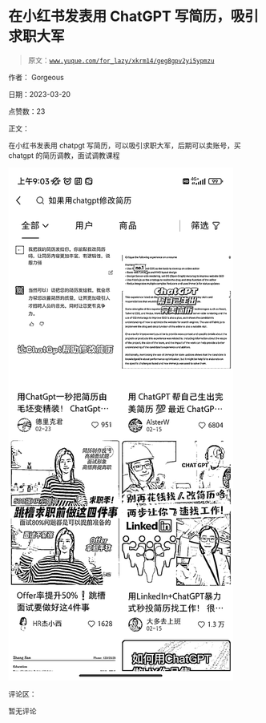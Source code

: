 # 在小红书发表用 ChatGPT 写简历，吸引求职大军

> 原文：[`www.yuque.com/for_lazy/xkrm14/geg8gpv2yi5ypmzu`](https://www.yuque.com/for_lazy/xkrm14/geg8gpv2yi5ypmzu)

作者： Gorgeous

日期：2023-03-20

点赞数：23

正文：

在小红书发表用 chatpgt 写简历，可以吸引求职大军，后期可以卖账号，买 chatgpt 的简历调教，面试调教课程

![](img/d8ff38510d9d39c2e2a2239eaa4781da.png)

评论区：

暂无评论




